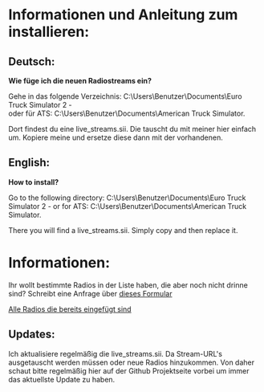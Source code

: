 # Informationen und Anleitung zum installieren:



## Deutsch:


**Wie füge ich die neuen Radiostreams ein?**

Gehe in das folgende Verzeichnis: C:\Users\Benutzer\Documents\Euro Truck Simulator 2 -  
oder für ATS: C:\Users\Benutzer\Documents\American Truck Simulator.

Dort findest du eine live_streams.sii. Die tauscht du mit meiner hier einfach um. Kopiere meine und ersetze diese dann mit der vorhandenen.



## English:


**How to install?**

Go to the following directory: C:\Users\Benutzer\Documents\Euro Truck Simulator 2 -
or for ATS: C:\Users\Benutzer\Documents\American Truck Simulator.

There you will find a live_streams.sii. Simply copy and then replace it.



# Informationen:


Ihr wollt bestimmte Radios in der Liste haben, die aber noch nicht drinne sind? Schreibt eine Anfrage über [dieses Formular](http://laxz.de/radio/kontakt.php)

[Alle Radios die bereits eingefügt sind](https://github.com/LaxZ/Radiostreams-ETS2/blob/master/AlleRadios.txt)

## Updates:

Ich aktualisiere regelmäßig die live_streams.sii. Da Stream-URL's ausgetauscht werden müssen oder neue Radios hinzukommen. Von daher schaut bitte regelmäßig hier auf der Github Projektseite vorbei um immer das aktuellste Update zu haben.

